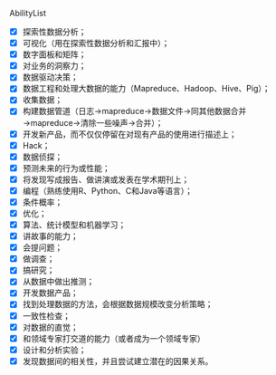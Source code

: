 AbilityList
- [x] 探索性数据分析；
- [x] 可视化（用在探索性数据分析和汇报中）；
- [x] 数字面板和矩阵；
- [x] 对业务的洞察力；
- [x] 数据驱动决策；
- [x] 数据工程和处理大数据的能力（Mapreduce、Hadoop、Hive、Pig）；
- [x] 收集数据；
- [x] 构建数据管道（日志→mapreduce→数据文件→同其他数据合并→mapreduce→清除一些噪声→合并）；
- [x] 开发新产品，而不仅仅停留在对现有产品的使用进行描述上；
- [x] Hack；
- [x] 数据侦探；
- [x] 预测未来的行为或性能；
- [x] 将发现写成报告、做讲演或发表在学术期刊上；
- [x] 编程（熟练使用R、Python、C和Java等语言）；
- [x] 条件概率；
- [x] 优化；
- [x] 算法、统计模型和机器学习；
- [x] 讲故事的能力；
- [x] 会提问题；
- [x] 做调查；
- [x] 搞研究；
- [x] 从数据中做出推测；
- [x] 开发数据产品；
- [x] 找到处理数据的方法，会根据数据规模改变分析策略；
- [x] 一致性检查；
- [x] 对数据的直觉；
- [x] 和领域专家打交道的能力（或者成为一个领域专家）
- [x] 设计和分析实验；
- [x] 发现数据间的相关性，并且尝试建立潜在的因果关系。